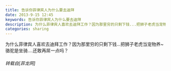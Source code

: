 ```yaml
---
title: 告诉你菲律宾人为什么要去迪拜
date: 2013-9-15 12:45
keywords: 告诉你菲律宾人为什么要去迪拜
description: 为什么菲律宾人喜欢去迪拜工作？因为那里穷的只剩下钱...把狮子老虎当宠物养~骆驼是坐骑....还敢再屌一点吗？
categories: sharing
---
```

<td class="t_f" id="postmessage_49688">

为什么菲律宾人喜欢去迪拜工作？因为那里穷的只剩下钱...把狮子老虎当宠物养~骆驼是坐骑....还敢再屌一点吗？</td>
###### 转载自[菲龙网]